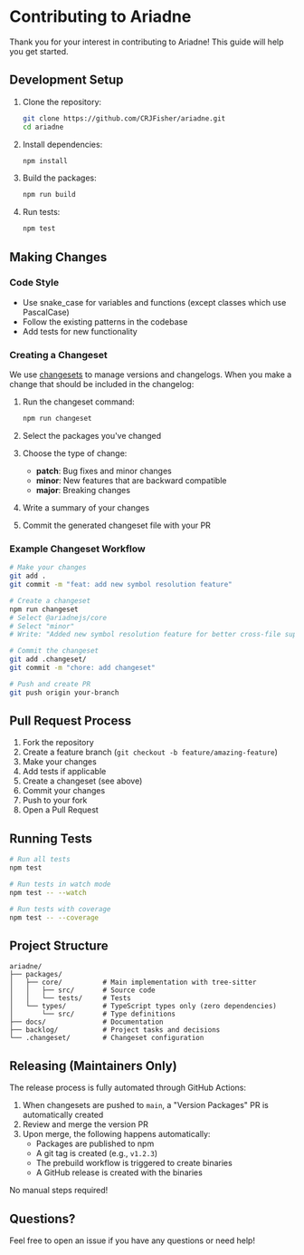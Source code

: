 # Contributing to Ariadne

Thank you for your interest in contributing to Ariadne! This guide will help you get started.

## Development Setup

1. Clone the repository:

   ```bash
   git clone https://github.com/CRJFisher/ariadne.git
   cd ariadne
   ```

2. Install dependencies:

   ```bash
   npm install
   ```

3. Build the packages:

   ```bash
   npm run build
   ```

4. Run tests:

   ```bash
   npm test
   ```

## Making Changes

### Code Style

- Use snake_case for variables and functions (except classes which use PascalCase)
- Follow the existing patterns in the codebase
- Add tests for new functionality

### Creating a Changeset

We use [changesets](https://github.com/changesets/changesets) to manage versions and changelogs. When you make a change that should be included in the changelog:

1. Run the changeset command:

   ```bash
   npm run changeset
   ```

2. Select the packages you've changed
3. Choose the type of change:
   - **patch**: Bug fixes and minor changes
   - **minor**: New features that are backward compatible
   - **major**: Breaking changes

4. Write a summary of your changes

5. Commit the generated changeset file with your PR

### Example Changeset Workflow

```bash
# Make your changes
git add .
git commit -m "feat: add new symbol resolution feature"

# Create a changeset
npm run changeset
# Select @ariadnejs/core
# Select "minor"
# Write: "Added new symbol resolution feature for better cross-file support"

# Commit the changeset
git add .changeset/
git commit -m "chore: add changeset"

# Push and create PR
git push origin your-branch
```

## Pull Request Process

1. Fork the repository
2. Create a feature branch (`git checkout -b feature/amazing-feature`)
3. Make your changes
4. Add tests if applicable
5. Create a changeset (see above)
6. Commit your changes
7. Push to your fork
8. Open a Pull Request

## Running Tests

```bash
# Run all tests
npm test

# Run tests in watch mode
npm test -- --watch

# Run tests with coverage
npm test -- --coverage
```

## Project Structure

```
ariadne/
├── packages/
│   ├── core/          # Main implementation with tree-sitter
│   │   ├── src/       # Source code
│   │   └── tests/     # Tests
│   └── types/         # TypeScript types only (zero dependencies)
│       └── src/       # Type definitions
├── docs/              # Documentation
├── backlog/           # Project tasks and decisions
└── .changeset/        # Changeset configuration
```

## Releasing (Maintainers Only)

The release process is fully automated through GitHub Actions:

1. When changesets are pushed to `main`, a "Version Packages" PR is automatically created
2. Review and merge the version PR
3. Upon merge, the following happens automatically:
   - Packages are published to npm
   - A git tag is created (e.g., `v1.2.3`)
   - The prebuild workflow is triggered to create binaries
   - A GitHub release is created with the binaries

No manual steps required!

## Questions?

Feel free to open an issue if you have any questions or need help!

